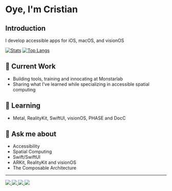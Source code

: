 # Oye, I'm Cristian

## Introduction
I develop accessible apps for iOS, macOS, and visionOS

[![Stats](https://github-readme-stats-rho-azure-30.vercel.app/api?username=elkraneo&show_icons=true)](https://github.com/anuraghazra/github-readme-stats)
[![Top Langs](https://github-readme-stats-rho-azure-30.vercel.app/api/top-langs/?username=elkraneo&layout=pie&hide=html,javascript,css,scss)](https://github.com/anuraghazra/github-readme-stats)

## 🔭 Current Work

- Building tools, training and innocating at Monstarlab
- Sharing what I've learned while specializing in accessible spatial computing

## 🌱 Learning

- Metal, RealityKit, SwiftUI, visionOS, PHASE and DocC

## 💬 Ask me about

- Accessibility
- Spatial Computing
- Swift/SwiftUI
- ARKit, RealityKit and visionOS
- The Composable Architecture
---

<a href="https://github.com/elkraneo">
<img src="https://img.shields.io/badge/github-%40elkraneo-211F1F?style=social&logo=github"/>
</a>

<a href="https://mastodon.social/@elkraneo">
<img src="https://img.shields.io/badge/mastodon-%40elkraneo-6364FF?style=plastic&logo=mastodon"/>
</a>

<a href="https://www.linkedin.com/in/elkraneo">
<img src="https://img.shields.io/badge/linkedin-%40elkraneo-0A66C2?style=plastic&logo=linkedin"/>
</a>

<a href="https://twitter.com/elkraneo">
<img src="https://img.shields.io/badge/twitter-%40elkraneo-1D9BF0?style=plastic&logo=twitter"/>
</a>
